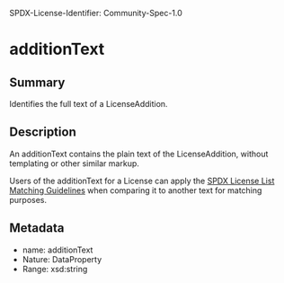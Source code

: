 SPDX-License-Identifier: Community-Spec-1.0

# additionText

## Summary

Identifies the full text of a LicenseAddition.

## Description

An additionText contains the plain text of the LicenseAddition, without
templating or other similar markup.

Users of the additionText for a License can apply the
[SPDX License List Matching Guidelines](../../../annexes/license-matching-guidelines-and-templates.md)
when comparing it to another text for matching purposes.

## Metadata

- name: additionText
- Nature: DataProperty
- Range: xsd:string
